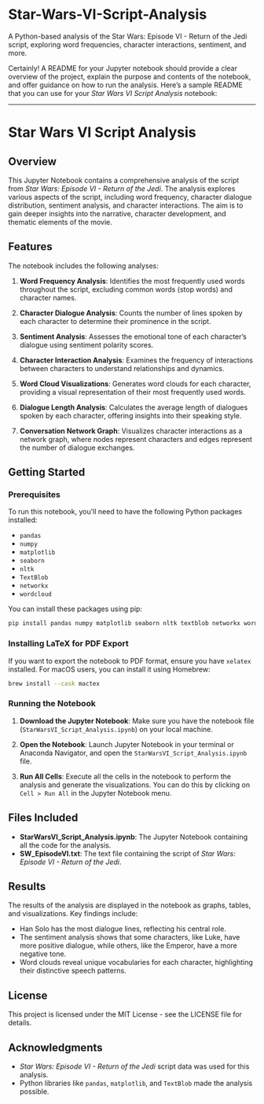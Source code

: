 # Star-Wars-VI-Script-Analysis
A Python-based analysis of the Star Wars: Episode VI - Return of the Jedi script, exploring word frequencies, character interactions, sentiment, and more.

Certainly! A README for your Jupyter notebook should provide a clear overview of the project, explain the purpose and contents of the notebook, and offer guidance on how to run the analysis. Here’s a sample README that you can use for your *Star Wars VI Script Analysis* notebook:

---

# Star Wars VI Script Analysis

## Overview

This Jupyter Notebook contains a comprehensive analysis of the script from *Star Wars: Episode VI - Return of the Jedi*. The analysis explores various aspects of the script, including word frequency, character dialogue distribution, sentiment analysis, and character interactions. The aim is to gain deeper insights into the narrative, character development, and thematic elements of the movie.

## Features

The notebook includes the following analyses:

1. **Word Frequency Analysis**: Identifies the most frequently used words throughout the script, excluding common words (stop words) and character names.
   
2. **Character Dialogue Analysis**: Counts the number of lines spoken by each character to determine their prominence in the script.

3. **Sentiment Analysis**: Assesses the emotional tone of each character’s dialogue using sentiment polarity scores.

4. **Character Interaction Analysis**: Examines the frequency of interactions between characters to understand relationships and dynamics.

5. **Word Cloud Visualizations**: Generates word clouds for each character, providing a visual representation of their most frequently used words.

6. **Dialogue Length Analysis**: Calculates the average length of dialogues spoken by each character, offering insights into their speaking style.

7. **Conversation Network Graph**: Visualizes character interactions as a network graph, where nodes represent characters and edges represent the number of dialogue exchanges.

## Getting Started

### Prerequisites

To run this notebook, you'll need to have the following Python packages installed:

- `pandas`
- `numpy`
- `matplotlib`
- `seaborn`
- `nltk`
- `TextBlob`
- `networkx`
- `wordcloud`

You can install these packages using pip:

```bash
pip install pandas numpy matplotlib seaborn nltk textblob networkx wordcloud
```

### Installing LaTeX for PDF Export

If you want to export the notebook to PDF format, ensure you have `xelatex` installed. For macOS users, you can install it using Homebrew:

```bash
brew install --cask mactex
```

### Running the Notebook

1. **Download the Jupyter Notebook**: Make sure you have the notebook file (`StarWarsVI_Script_Analysis.ipynb`) on your local machine.
   
2. **Open the Notebook**: Launch Jupyter Notebook in your terminal or Anaconda Navigator, and open the `StarWarsVI_Script_Analysis.ipynb` file.

3. **Run All Cells**: Execute all the cells in the notebook to perform the analysis and generate the visualizations. You can do this by clicking on `Cell > Run All` in the Jupyter Notebook menu.

## Files Included

- **StarWarsVI_Script_Analysis.ipynb**: The Jupyter Notebook containing all the code for the analysis.
- **SW_EpisodeVI.txt**: The text file containing the script of *Star Wars: Episode VI - Return of the Jedi*.

## Results

The results of the analysis are displayed in the notebook as graphs, tables, and visualizations. Key findings include:

- Han Solo has the most dialogue lines, reflecting his central role.
- The sentiment analysis shows that some characters, like Luke, have more positive dialogue, while others, like the Emperor, have a more negative tone.
- Word clouds reveal unique vocabularies for each character, highlighting their distinctive speech patterns.

## License

This project is licensed under the MIT License - see the LICENSE file for details.

## Acknowledgments

- *Star Wars: Episode VI - Return of the Jedi* script data was used for this analysis.
- Python libraries like `pandas`, `matplotlib`, and `TextBlob` made the analysis possible.
